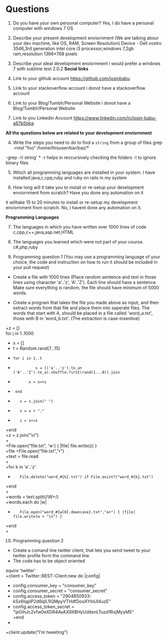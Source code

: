 # Questions

1. Do you have your own personal computer?
Yes, I do have a personal computer with windows 7 OS
2. Describe your present development enviornment (We are talking abour your dev machine, like OS, RAM, Screen Resolution)
 Device - Dell vostro 3546,3rd generation intel core i3 processor,windows 7,2gb ram,resolution 1366*768 pixels
3. Describe your ideal development enviornment
i would prefer a windows 7 with sublime text 2.0.2
**Social links**

1. Link to your github account   https://github.com/josinbabu

2. Link to your stackoverflow account  i donot have a stackoverflow account

3. Link to your Blog/Tumblr/Personal Website i donot have a Blog/Tumblr/Personal Website

4. Link to you Linkedin Account  https://www.linkedin.com/in/josin-babu-a67b5bba

**All the questions below are related to your development enviornment**

4. Write the steps you need to do to find a `string` from a group of files    grep -rnisI "foo" /home/thisuser/bar/baz/*
   
  -grep -rl string' * -r helps in reccursively checking the folders -l to ignore binary files

5. Which all programming languages are installed in your system. I have installed java,c,cpp,ruby and ruby on rails in my system 

6. How long will it take you to install or re-setup your development enviornment from scratch? Have you done any automation on it

it willtake 15 to 20 minutes to install or re-setup my development enviornment from scratch. No, I havent done any automation on it.

**Programming Languages**

7. The languages in which you have written over 1000 lines of code
c,cpp,c++,java,asp.net,HTML

8. The languages you learned which were not part of your course.
 c#,php,ruby

9. Programming question 1 (You may use a programming language of your choice, the code and instruction on how to run it should be included in your pull request)

  * Create a file with 1000 lines (Place random sentence and text in those lines using character 'a'..'z', 'A'..'Z'). Each line should have a sentence. Make sure everything is random, the file should have minimum of 5000 words.

  * Create a program that takes the file you made above as input, and then extract words from that file and place them into saperate files. The words that start with A, should be placed in a file called 'word_a.txt', those with B in 'word_b.txt'. (The extraction is case-insentive)
  

 +z = []		
 for j in 1..1000		
 +    x = []		
 +    t = Random.rand(7...15)		
 +     for i in 1..t		
 +               s = (('a'..'z').to_a+('A'..'Z').to_a).shuffle.first(rand(1...8)).join		
 +            x = x<<s		
 +      end		
 +        x = x.join(" ")		
 +        x = x + "."		
 +        z = z<<x		
 +end		
 +z = z.join("\n")		
 +		
 +File.open("file.txt", 'w') { |file| file.write(z) }		
 +file =File.open("file.txt","r")		
 +text = file.read		
 +		
 +for k in 'a'..'z'		
 +        File.delete("word_#{k}.txt") if File.exist?("word_#{k}.txt")		
 +end		
 +		
 +words = text.split(/\W+/)		
 +words.each do |w|		
 +        File.open("word_#{w[0].downcase}.txt","a+") { |file| file.write(w + "\n") }		
 +end		
 +		
  

10. Programming question 2

  * Create a comand line twitter client, that lets you send tweet to your twitter profile form the command line.
  * The code has to be object oriented
  
equire 'twitter'		
 +client = Twitter::REST::Client.new do |config|		
 +  config.consumer_key        = "consumer_key"		
 +  config.consumer_secret     = "consumer_secret"		
 +  config.access_token        = "2904850933-kSx6IqplP2d6qIL1lQMpyVTHdfDooXYlnUI4uzE"		
 +  config.access_token_secret = "ipOihJc2vfw0eXDR4AvAX9XBHyUddsnLTuzd1RxjMyyM5"		
 +end		
 +		
 +client.update("I'm tweeting")
